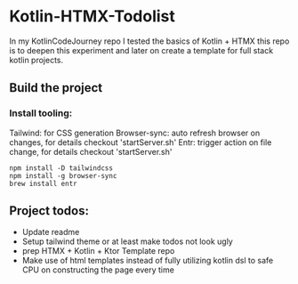# Kotlin-HTMX-Todolist

In my KotlinCodeJourney repo I tested the basics of Kotlin + HTMX this repo is to deepen this experiment and later on
create a template for full stack kotlin projects.

## Build the project

### Install tooling:

Tailwind: for CSS generation
Browser-sync: auto refresh browser on changes, for details checkout 'startServer.sh'
Entr: trigger action on file change, for details checkout 'startServer.sh'

```Terminal
npm install -D tailwindcss
npm install -g browser-sync 
brew install entr
```

## Project todos:

- Update readme
- Setup tailwind theme or at least make todos not look ugly
- prep HTMX + Kotlin + Ktor Template repo
- Make use of html templates instead of fully utilizing kotlin dsl to safe CPU on constructing the page every time